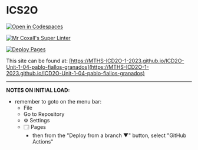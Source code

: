 # ICS2O

[![Open in Codespaces](https://classroom.github.com/assets/launch-codespace-7f7980b617ed060a017424585567c406b6ee15c891e84e1186181d67ecf80aa0.svg)](https://classroom.github.com/open-in-codespaces?assignment_repo_id=13952292)

[![Mr Coxall's Super Linter](https://github.com/MTHS-ICD2O-1-2023/ICD2O-Unit-1-04-pablo-fiallos-granados/workflows/Mr%20Coxall's%20Super%20Linter/badge.svg)](https://github.com/MTHS-ICD2O-1-2023/ICD2O-Unit-1-04-pablo-fiallos-granados/actions)

[![Deploy Pages](https://github.com/MTHS-ICD2O-1-2023/ICD2O-Unit-1-04-pablo-fiallos-granados/workflows/Deploy%20Pages/badge.svg)](https://github.com/MTHS-ICD2O-1-2023/ICD2O-Unit-1-04-pablo-fiallos-granados/actions)

This site can be found at: [https://MTHS-ICD2O-1-2023.github.io/ICD2O-Unit-1-04-pablo-fiallos-granados](https://MTHS-ICD2O-1-2023.github.io/ICD2O-Unit-1-04-pablo-fiallos-granados)

---

**NOTES ON INITIAL LOAD:**
- remember to goto on the menu bar:
  - File
  - Go to Repository
  - ⚙ Settings
  - 🗔 Pages
    - then from the "Deploy from a branch ▼" button, select "GitHub Actions"
